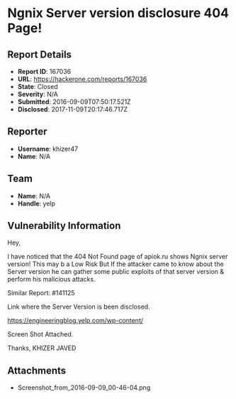 # Ngnix Server version disclosure 404 Page!

## Report Details
- **Report ID**: 167036
- **URL**: https://hackerone.com/reports/167036
- **State**: Closed
- **Severity**: N/A
- **Submitted**: 2016-09-09T07:50:17.521Z
- **Disclosed**: 2017-11-09T20:17:46.717Z

## Reporter
- **Username**: khizer47
- **Name**: N/A

## Team
- **Name**: N/A
- **Handle**: yelp

## Vulnerability Information
Hey,

I have noticed that the 404 Not Found page of apiok.ru shows Ngnix server version!
This may b a Low Risk But If the attacker came to know about the Server version he can gather some public exploits of that server version & perform his malicious attacks.

Similar Report: #141125

Link where the Server Version is been disclosed.

https://engineeringblog.yelp.com/wp-content/

Screen Shot Attached.

Thanks,
KHIZER JAVED

## Attachments
- Screenshot_from_2016-09-09_00-46-04.png
